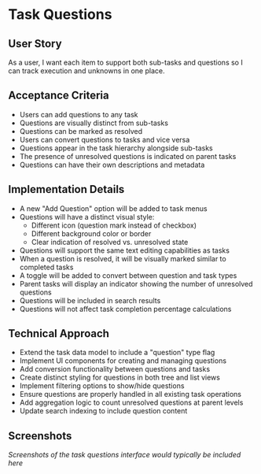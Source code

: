 # Task Questions

## User Story
As a user, I want each item to support both sub-tasks and questions so I can track execution and unknowns in one place.

## Acceptance Criteria
- Users can add questions to any task
- Questions are visually distinct from sub-tasks
- Questions can be marked as resolved
- Users can convert questions to tasks and vice versa
- Questions appear in the task hierarchy alongside sub-tasks
- The presence of unresolved questions is indicated on parent tasks
- Questions can have their own descriptions and metadata

## Implementation Details
- A new "Add Question" option will be added to task menus
- Questions will have a distinct visual style:
  - Different icon (question mark instead of checkbox)
  - Different background color or border
  - Clear indication of resolved vs. unresolved state
- Questions will support the same text editing capabilities as tasks
- When a question is resolved, it will be visually marked similar to completed tasks
- A toggle will be added to convert between question and task types
- Parent tasks will display an indicator showing the number of unresolved questions
- Questions will be included in search results
- Questions will not affect task completion percentage calculations

## Technical Approach
- Extend the task data model to include a "question" type flag
- Implement UI components for creating and managing questions
- Add conversion functionality between questions and tasks
- Create distinct styling for questions in both tree and list views
- Implement filtering options to show/hide questions
- Ensure questions are properly handled in all existing task operations
- Add aggregation logic to count unresolved questions at parent levels
- Update search indexing to include question content

## Screenshots
*Screenshots of the task questions interface would typically be included here* 